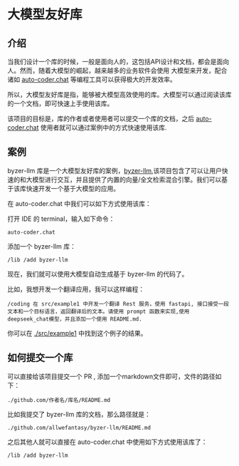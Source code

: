 # 大模型友好库

## 介绍 

当我们设计一个库的时候，一般是面向人的，这包括API设计和文档，都会是面向人。然而，随着大模型的崛起，越来越多的业务软件会使用
大模型来开发，配合诸如 [auto-coder.chat](https://github.com/allwefantasy/auto-coder) 等编程工具可以获得极大的开发效率。

所以，大模型友好库是指，能够被大模型高效使用的库。大模型可以通过阅读该库的一个文档，即可快速上手使用该库。

该项目的目标是，库的作者或者使用者可以提交一个库的文档，之后 [auto-coder.chat](https://github.com/allwefantasy/auto-coder) 使用者就可以通过案例中的方式快速使用该库.

## 案例

byzer-llm 库是一个大模型友好库的案例，[byzer-llm](https://github.com/allwefantasy/byzer-llm),该项目包含了可以让用户快速的和大模型进行交互，并且提供了内置的向量/全文检索混合引擎。我们可以基于该库快速开发一个基于大模型的应用。

在 auto-coder.chat 中我们可以如下方式使用该库：

打开 IDE 的 terminal，输入如下命令：

```shell
auto-coder.chat
```

添加一个 byzer-llm 库：
```shell
/lib /add byzer-llm
```

现在，我们就可以使用大模型自动生成基于 byzer-llm 的代码了。

比如，我想开发一个翻译应用，我可以这样编程：

```shell
/coding 在 src/example1 中开发一个翻译 Rest 服务，使用 fastapi, 接口接受一段文本和一个目标语言，返回翻译后的文本。请使用 prompt 函数来实现,使用 deepseek_chat模型，并且添加一个使用 README.md.
```

你可以在 [./src/example1](./src/example1) 中找到这个例子的结果。

## 如何提交一个库

可以直接给该项目提交一个 PR , 添加一个markdown文件即可，文件的路径如下：

```
./github.com/作者名/库名/README.md
```

比如我提交了 byzer-llm 库的文档，那么路径就是：

```
./github.com/allwefantasy/byzer-llm/README.md
```

之后其他人就可以直接在 auto-coder.chat 中使用如下方式使用该库了：

```shell
/lib /add byzer-llm
```

